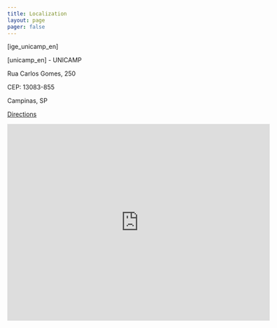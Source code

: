 ```yaml
---
title: Localization
layout: page
pager: false
---
```


[ige_unicamp_en]

[unicamp_en] - UNICAMP

Rua Carlos Gomes, 250

CEP: 13083-855

Campinas, SP

[Directions](https://goo.gl/maps/QXzKHZyqs7m)


<iframe src="https://www.google.com/maps/embed?pb=!1m14!1m8!1m3!1d3677.6377632102945!2d-47.0691408!3d-22.8158825!3m2!1i1024!2i768!4f13.1!3m3!1m2!1s0x94c8c14d9188f31f%3A0x26325e065fe91f27!2sInstituto%20de%20Geoci%C3%AAncias%20da%20Universidade%20Estadual%20de%20Campinas!5e0!3m2!1spt-BR!2sbr!4v1586206252851!5m2!1spt-BR!2sbr" width="600" height="450" frameborder="0" style="border:0;" allowfullscreen="" aria-hidden="false" tabindex="0"></iframe>
